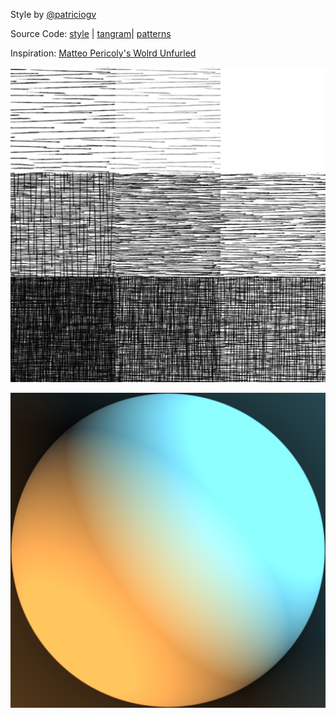 Style by [@patriciogv](https://twitter.com/patriciogv)

Source Code: [style](https://github.com/tangrams/tangram-sandbox/blob/gh-pages/styles/crosshatch.yaml) | [tangram](https://github.com/tangrams/tangram)| [patterns](http://tangrams.github.io/ProceduralTextures/)

Inspiration: [Matteo Pericoly's Wolrd Unfurled](http://www.doubletakesblog.com/2013/04/world-unfurled.html)

[ ![Lookup Croos Hatch table](styles/imgs/hatch-0002.png) ](code.html#shaders/crosshatch.frag&styles/imgs/hatch-0002.png)

![Spherical enviromentalmap](styles/imgs/sem-pericoli.png)